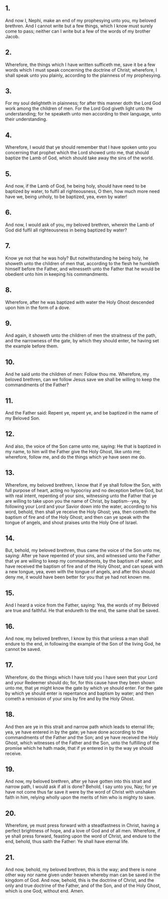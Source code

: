 ## 1.
And now I, Nephi, make an end of my prophesying unto you, my beloved brethren. And I cannot write but a few things, which I know must surely come to pass; neither can I write but a few of the words of my brother Jacob.
## 2.
Wherefore, the things which I have written sufficeth me, save it be a few words which I must speak concerning the doctrine of Christ; wherefore, I shall speak unto you plainly, according to the plainness of my prophesying.
## 3.
For my soul delighteth in plainness; for after this manner doth the Lord God work among the children of men. For the Lord God giveth light unto the understanding; for he speaketh unto men according to their language, unto their understanding.
## 4.
Wherefore, I would that ye should remember that I have spoken unto you concerning that prophet which the Lord showed unto me, that should baptize the Lamb of God, which should take away the sins of the world.
## 5.
And now, if the Lamb of God, he being holy, should have need to be baptized by water, to fulfil all righteousness, O then, how much more need have we, being unholy, to be baptized, yea, even by water!
## 6.
And now, I would ask of you, my beloved brethren, wherein the Lamb of God did fulfil all righteousness in being baptized by water?
## 7.
Know ye not that he was holy? But notwithstanding he being holy, he showeth unto the children of men that, according to the flesh he humbleth himself before the Father, and witnesseth unto the Father that he would be obedient unto him in keeping his commandments.
## 8.
Wherefore, after he was baptized with water the Holy Ghost descended upon him in the form of a dove.
## 9.
And again, it showeth unto the children of men the straitness of the path, and the narrowness of the gate, by which they should enter, he having set the example before them.
## 10.
And he said unto the children of men: Follow thou me. Wherefore, my beloved brethren, can we follow Jesus save we shall be willing to keep the commandments of the Father?
## 11.
And the Father said: Repent ye, repent ye, and be baptized in the name of my Beloved Son.
## 12.
And also, the voice of the Son came unto me, saying: He that is baptized in my name, to him will the Father give the Holy Ghost, like unto me; wherefore, follow me, and do the things which ye have seen me do.
## 13.
Wherefore, my beloved brethren, I know that if ye shall follow the Son, with full purpose of heart, acting no hypocrisy and no deception before God, but with real intent, repenting of your sins, witnessing unto the Father that ye are willing to take upon you the name of Christ, by baptism--yea, by following your Lord and your Savior down into the water, according to his word, behold, then shall ye receive the Holy Ghost; yea, then cometh the baptism of fire and of the Holy Ghost; and then can ye speak with the tongue of angels, and shout praises unto the Holy One of Israel.
## 14.
But, behold, my beloved brethren, thus came the voice of the Son unto me, saying: After ye have repented of your sins, and witnessed unto the Father that ye are willing to keep my commandments, by the baptism of water, and have received the baptism of fire and of the Holy Ghost, and can speak with a new tongue, yea, even with the tongue of angels, and after this should deny me, it would have been better for you that ye had not known me.
## 15.
And I heard a voice from the Father, saying: Yea, the words of my Beloved are true and faithful. He that endureth to the end, the same shall be saved.
## 16.
And now, my beloved brethren, I know by this that unless a man shall endure to the end, in following the example of the Son of the living God, he cannot be saved.
## 17.
Wherefore, do the things which I have told you I have seen that your Lord and your Redeemer should do; for, for this cause have they been shown unto me, that ye might know the gate by which ye should enter. For the gate by which ye should enter is repentance and baptism by water; and then cometh a remission of your sins by fire and by the Holy Ghost.
## 18.
And then are ye in this strait and narrow path which leads to eternal life; yea, ye have entered in by the gate; ye have done according to the commandments of the Father and the Son; and ye have received the Holy Ghost, which witnesses of the Father and the Son, unto the fulfilling of the promise which he hath made, that if ye entered in by the way ye should receive.
## 19.
And now, my beloved brethren, after ye have gotten into this strait and narrow path, I would ask if all is done? Behold, I say unto you, Nay; for ye have not come thus far save it were by the word of Christ with unshaken faith in him, relying wholly upon the merits of him who is mighty to save.
## 20.
Wherefore, ye must press forward with a steadfastness in Christ, having a perfect brightness of hope, and a love of God and of all men. Wherefore, if ye shall press forward, feasting upon the word of Christ, and endure to the end, behold, thus saith the Father: Ye shall have eternal life.
## 21.
And now, behold, my beloved brethren, this is the way; and there is none other way nor name given under heaven whereby man can be saved in the kingdom of God. And now, behold, this is the doctrine of Christ, and the only and true doctrine of the Father, and of the Son, and of the Holy Ghost, which is one God, without end. Amen.
